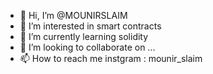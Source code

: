 - 👋 Hi, I’m @MOUNIRSLAIM
- 👀 I’m interested in smart contracts
- 🌱 I’m currently learning solidity
- 💞️ I’m looking to collaborate on ...
- 📫 How to reach me instgram : mounir_slaim

<!---
MOUNIRSLAIM/MOUNIRSLAIM is a ✨ special ✨ repository because its `README.md` (this file) appears on your GitHub profile.
You can click the Preview link to take a look at your changes.
--->
